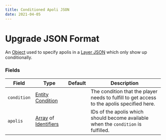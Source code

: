 ```yaml
---
title: Conditioned Apoli JSON
date: 2021-04-05
---
```

# Upgrade JSON Format

An [Object](data_types/object.md) used to specify apolis in a [Layer JSON](layer_json.md) which only show up conditionally.

### Fields

Field  | Type | Default | Description
-------|------|---------|-------------
`condition` | [Entity Condition](entity_conditions.md) | | The condition that the player needs to fulfill to get access to the apolis specified here.
`apolis` | [Array](data_types/array.md) of [Identifiers](data_types/identifier.md) | | IDs of the apolis which should become available when the `condition` is fulfilled.
